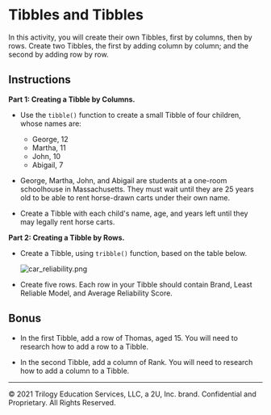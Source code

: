 # Tibbles and Tibbles

In this activity, you will create their own Tibbles, first by columns, then by rows. Create two Tibbles, the first by adding column by column; and the second by adding row by row.

## Instructions

**Part 1: Creating a Tibble by Columns.**

* Use the `tibble()` function to create a small Tibble of four children, whose names are:

  * George, 12
  * Martha, 11
  * John, 10
  * Abigail, 7

* George, Martha, John, and Abigail are students at a one-room schoolhouse in Massachusetts. They must wait until they are 25 years old to be able to rent horse-drawn carts under their own name.

* Create a Tibble with each child's name, age, and years left until they may legally rent horse carts.

**Part 2: Creating a Tibble by Rows.**

* Create a Tibble, using `tribble()` function, based on the table below.

  ![car_reliability.png](Images/car_reliability.png)

* Create five rows. Each row in your Tibble should contain Brand, Least Reliable Model, and Average Reliability Score.

## Bonus

* In the first Tibble, add a row of Thomas, aged 15. You will need to research how to add a row to a Tibble.

* In the second Tibble, add a column of Rank. You will need to research how to add a column to a Tibble.

---

© 2021 Trilogy Education Services, LLC, a 2U, Inc. brand. Confidential and Proprietary. All Rights Reserved.
